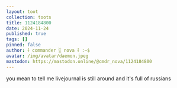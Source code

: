 ```yaml
---
layout: toot
collection: toots
title: 1124184800
date: 2024-11-24
published: true
tags: []
pinned: false
author: ⸸ commander ░ nova ⸸ :~$
avatar: /img/avatar/daemon.jpeg
mastodon: https://mastodon.online/@cmdr_nova/1124184800
---
```


you mean to tell me livejournal is still around and it's full of russians
